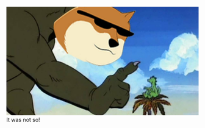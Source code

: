 <p align="center">

<img src="https://raw.githubusercontent.com/dogira/dogira/master/assets/notso.jpg">It was not so!</img>

</p>